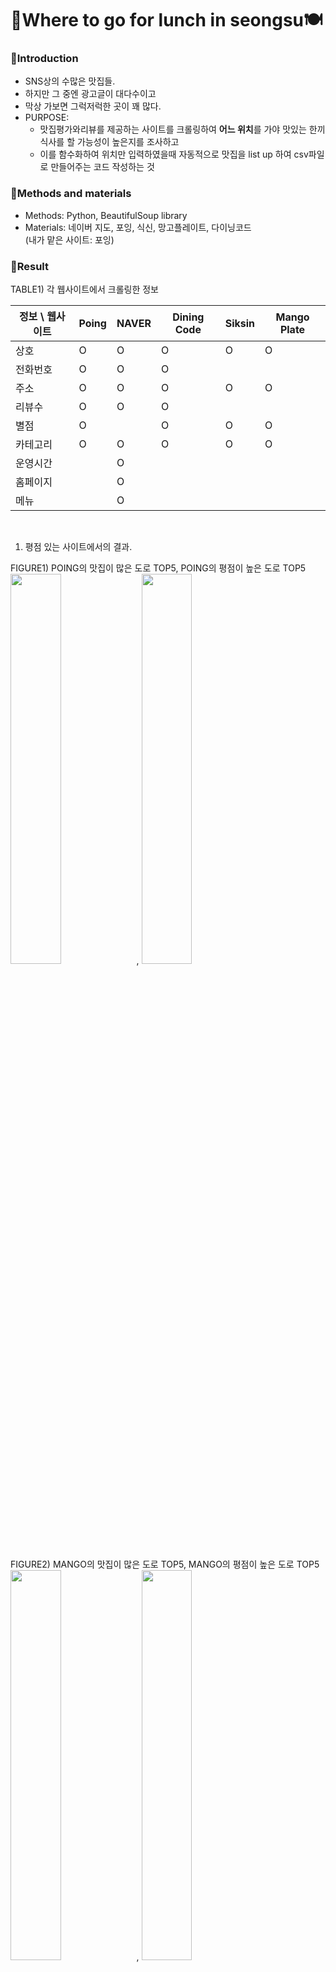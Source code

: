 # 🍜Where to go for lunch in seongsu🍽

### 🌮Introduction
* SNS상의 수많은 맛집들.
* 하지만 그 중엔 광고글이 대다수이고
* 막상 가보면 그럭저럭한 곳이 꽤 많다.
* PURPOSE: 
  * 맛집평가와리뷰를 제공하는 사이트를 크롤링하여 **어느 위치**를 가야 맛있는 한끼식사를 할 가능성이 높은지를 조사하고 
  * 이를 함수화하여 위치만 입력하였을때 자동적으로 맛집을 list up 하여 csv파일로 만들어주는 코드 작성하는 것
### 🌮Methods and materials
* Methods: Python, BeautifulSoup library
* Materials: 네이버 지도, 포잉, 식신, 망고플레이트, 다이닝코드 </br>
(내가 맡은 사이트: 포잉)
### 🌮Result
TABLE1) 각 웹사이트에서 크롤링한 정보
</br>

정보 \ 웹사이트 | Poing | NAVER | Dining Code | Siksin | Mango Plate 
 ---|---|---|---|---|---|
상호 | O | O | O | O | O
전화번호 | O | O | O |  | 
주소 | O | O | O | O | O
리뷰수 | O | O | O |  | 
별점 | O |  | O | O | O
카테고리 | O | O | O | O | O
운영시간 |  | O |  |  |
홈페이지 |  | O |  |  |
메뉴 |  | O |  |  | 

</br>

1. 평점 있는 사이트에서의 결과. </br>

FIGURE1) POING의 맛집이 많은 도로 TOP5, POING의 평점이 높은 도로 TOP5 </br>
<img src = 'https://user-images.githubusercontent.com/61971952/197171469-74f9bb9d-4bf8-484e-af6b-6d18509d87b2.png' width = 40%, height = 40%>, <img src = 'https://user-images.githubusercontent.com/61971952/197171667-65c42de9-0af1-4ec1-838e-25a84831b413.png' width = 40%, height = 40%>

FIGURE2) MANGO의 맛집이 많은 도로 TOP5, MANGO의 평점이 높은 도로 TOP5 </br>
<img src = 'https://user-images.githubusercontent.com/61971952/197172170-ad0ddc23-4f07-49fa-bb8b-16bc5c326821.png' width = 40%, height = 40%>, <img src = 'https://user-images.githubusercontent.com/61971952/197172230-78e3b1f1-0648-4df9-83f2-2eb784d80b56.png' width = 40%, height = 40%>

FIGURE3) DININGCODE의 맛집이 많은 도로 TOP5, DININGCODE의 평점이 높은 도로 TOP5 </br>
<img src = 'https://user-images.githubusercontent.com/61971952/197172299-a2e2cb08-7833-4c4c-b962-00c974fd0f65.png' width = 40%, height = 40%>, <img src = 'https://user-images.githubusercontent.com/61971952/197172353-23549d0e-78e4-4cb0-8c26-01e48dcc0b65.png' width = 40%, height = 40%>

FIGURE4) SIKSIN의 맛집이 많은 도로 TOP5, SIKSIN의 평점이 높은 도로 TOP5 </br>
<img src = 'https://user-images.githubusercontent.com/61971952/197172395-f09d6fc6-741c-4c43-9838-2f851e42a5bd.png' width = 40%, height = 40%>, <img src = 'https://user-images.githubusercontent.com/61971952/197172448-096b27b2-0ca5-4ab7-bb9c-e6a794b8231e.png' width = 40%, height = 40%>

2. TABLE2) NAVER외 네개의 웹사이트를 종합하여 본 결과 TOP3 
    <br/>

    도로명 | 평점평균 | 가게수
    ---|---|---|
    연무장길 | 3.345 | 69
    연무장5가길 | 1.230 | 10
    아차산로 | 0.747 | 25
    </br>
3. 평점 없는 네이버의 결과. </br>

FIGURE5) NAVER지도 속 가게 수가 많은 도로 TOP5, NAVER지도 속 블로그 리뷰수가 많은 도로 TOP5 </br>
<img src = 'https://user-images.githubusercontent.com/61971952/197178521-552065d2-52cf-4f9c-bbbd-8778f1170a5a.png' widht = 250%, height = 250$>, <img src = 'https://user-images.githubusercontent.com/61971952/197179334-edade129-d3d2-4c5d-9188-a493a29f9222.png' widht = 250%, height = 250$>

### 🌮Discussion
1.  맛집의 개수가 많을수록 점수가 높을수록 그 도로를 가야 맛집을 갈 수 있는 확률이 높아진다.
2.  맛집 수, 리뷰 수, 평점위주로 집중해서 보았다.
3.  각 웹사이트 마다 갖고 있는 정보가 달랐다. 그 중 맛있는 정도를 평가할 수 있는 척도인 평점이 있는 사이트(NAVER 외4개의 사이트)와 없는 사이트(NAVER)로 나눠서 봄.
4.  또한 각 웹사이트마다 평점의 scale이 다양했다. Scale을 동일하게 주기위해 표준화(standardization)를 하였음. 
5.  모든 웹사이트의 결과를 종합해서 보았을 때 (TABLE2 & FIGURE5) **✨연무장길, 연무장5길, 아차산로✨**를 가면 맛있는 점심을 할 가능성이 많다는 결과가 도출할 수 있다.
